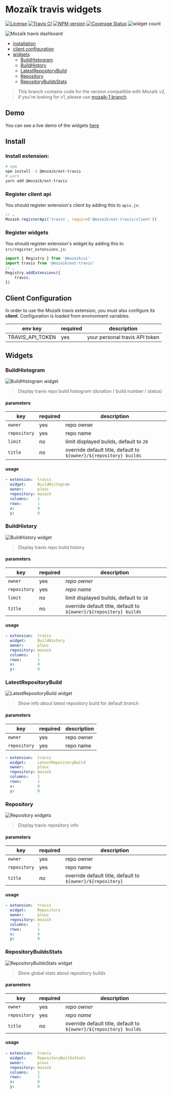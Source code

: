 # Mozaïk travis widgets

[![License][license-image]][license-url]
[![Travis CI][travis-image]][travis-url]
[![NPM version][npm-image]][npm-url]
[![Coverage Status][coveralls-image]][coveralls-url]
![widget count][widget-count-image]

![Mozaïk travis dashboard](preview/dashboard.png)

- [installation](#install)
- [client configuration](#client-configuration)
- [widgets](#widgets)
    - [BuildHistogram](#buildhistogram)
    - [BuildHistory](#buildhistory)
    - [LatestRepositoryBuild](#latestrepositorybuild)
    - [Repository](#repository)
    - [RepositoryBuildsStats](#repositorybuildsstats)

> This branch contains code for the version compatible with
> Mozaïk v2, if you're looking for v1, please use
> [mozaik-1 branch](https://github.com/plouc/mozaik-ext-travis/tree/mozaik-1).

## Demo

You can see a live demo of the widgets [here](https://mozaik-ext-travis-v2.herokuapp.com/)

## Install

### Install extension:

```sh
# npm
npm install -S @mozaik/ext-travis
# yarn
yarn add @mozaik/ext-travis
```

### Register client api

You should register extension's client by adding this to `apis.js`:

```javascript
// …
Mozaik.registerApi('travis', require('@mozaik/ext-travis/client'))
```

### Register widgets

You should register extension's widget by adding this to `src/register_extensions.js`:

```javascript
import { Registry } from '@mozaik/ui'
import travis from '@mozaik/ext-travis'
// … 
Registry.addExtensions({
    travis,
})
```

## Client Configuration

In order to use the Mozaïk travis extension, you must also configure its **client**.
Configuration is loaded from environment variables.

| env key          | required | description
|------------------|----------|----------------------------
| TRAVIS_API_TOKEN | yes      | your personal travis API token

## Widgets

### BuildHistogram

![BuildHistogram widget](preview/build_histogram.png)

> Display travis repo build histogram (duration / build number / status)

#### parameters

key          | required | description
-------------|----------|---------------
`owner`      | yes      | repo owner
`repository` | yes      | repo name
`limit`      | no       | limit displayed builds, default to `20`
`title`      | no       | override default title, default to `${owner}/${repository} builds`

#### usage

``` yaml
- extension:  travis
  widget:     BuildHistogram
  owner:      plouc
  repository: mozaik
  columns:    1
  rows:       1
  x:          0
  y:          0
```

### BuildHistory

![BuildHistory widget](preview/build_history.png)

> Display travis repo build history

#### parameters

key          | required | description
-------------|----------|---------------
`owner`      | yes      | *repo owner*
`repository` | yes      | *repo name*
`limit`      | no       | limit displayed builds, default to `10`
`title`      | no       | override default title, default to `${owner}/${repository} builds`

#### usage

``` yaml
- extension:  travis
  widget:     BuildHistory
  owner:      plouc
  repository: mozaik
  columns:    1
  rows:       1
  x:          0
  y:          0
```

### LatestRepositoryBuild

![LatestRepositoryBuild widget](preview/latest_repository_build.png)

> Show info about latest repository build for default branch

#### parameters

key          | required | description
-------------|----------|---------------
`owner`      | yes      | repo owner
`repository` | yes      | repo name

``` yaml
- extension:  travis
  widget:     LatestRepositoryBuild
  owner:      plouc
  repository: mozaik
  columns:    1
  rows:       1
  x:          0
  y:          0
```

### Repository

![Repository widgets](preview/repository.png)

> Display travis repository info

#### parameters

key          | required | description
-------------|----------|---------------
`owner`      | yes      | repo owner
`repository` | yes      | repo name
`title`      | no       | override default title, default to `${owner}/${repository}`

#### usage

``` yaml
- extension:  travis
  widget:     Repository
  owner:      plouc
  repository: mozaik
  columns:    1
  rows:       1
  x:          0
  y:          0
```

### RepositoryBuildsStats

![RepositoryBuildsStats widget](preview/repository_builds_stats.png)

> Show global stats about repository builds

#### parameters

key          | required | description
-------------|----------|---------------
`owner`      | yes      | *repo owner*
`repository` | yes      | *repo name*
`title`      | no       | override default title, default to `${owner}/${repository} builds`

#### usage

``` yaml
- extension:  travis
  widget:     RepositoryBuildsStats
  owner:      plouc
  repository: mozaik
  columns:    1
  rows:       1
  x:          0
  y:          0
```


[license-image]: https://img.shields.io/github/license/plouc/mozaik-ext-travis.svg?style=flat-square
[license-url]: https://github.com/plouc/mozaik-ext-travis/blob/master/LICENSE.md
[travis-image]: https://img.shields.io/travis/plouc/mozaik-ext-travis.svg?style=flat-square
[travis-url]: https://travis-ci.org/plouc/mozaik-ext-travis
[npm-image]: https://img.shields.io/npm/v/@mozaik/ext-travis.svg?style=flat-square
[npm-url]: https://www.npmjs.com/package/@mozaik/ext-travis
[coveralls-image]: https://img.shields.io/coveralls/plouc/mozaik-ext-travis/master.svg?style=flat-square
[coveralls-url]: https://coveralls.io/github/plouc/mozaik-ext-travis?branch=master
[widget-count-image]: https://img.shields.io/badge/widgets-x5-green.svg?style=flat-square
